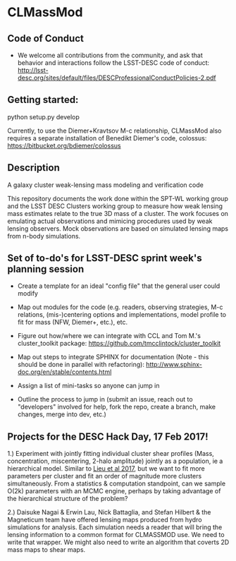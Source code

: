 # CLMassMod

## Code of Conduct

* We welcome all contributions from the community, and ask that
  behavior and interactions follow the LSST-DESC code of conduct:
  http://lsst-desc.org/sites/default/files/DESCProfessionalConductPolicies-2.pdf
  
## Getting started: 
python setup.py develop

Currently, to use the Diemer+Kravtsov M-c relationship, CLMassMod also
requires a separate installation of Benedikt Diemer's code, colossus:
https://bitbucket.org/bdiemer/colossus

## Description
A galaxy cluster weak-lensing mass modeling and verification code

This repository documents the work done within the SPT-WL working
group and the LSST DESC Clusters working group to measure how weak
lensing mass estimates relate to the true 3D mass of a cluster. The
work focuses on emulating actual observations and mimicing procedures
used by weak lensing observers. Mock observations are based on
simulated lensing maps from n-body simulations.

## Set of to-do's for LSST-DESC sprint week's planning session

* Create a template for an ideal "config file" that the general user
 could modify

* Map out modules for the code (e.g. readers, observing strategies,
 M-c relations, (mis-)centering options and implementations, model
 profile to fit for mass (NFW, Diemer+, etc.), etc.

* Figure out how/where we can integrate with CCL and Tom M.'s
  cluster_toolkit package:
  https://github.com/tmcclintock/cluster_toolkit

* Map out steps to integrate SPHINX for documentation (Note - this
  should be done in parallel with refactoring):
  http://www.sphinx-doc.org/en/stable/contents.html

* Assign a list of mini-tasks so anyone can jump in

* Outline the process to jump in (submit an issue, reach out to
  "developers" involved for help, fork the repo, create a branch, make
  changes, merge into dev, etc.)




## Projects for the DESC Hack Day, 17 Feb 2017!

1.) Experiment with jointly fitting individual cluster shear profiles
(Mass, concentration, miscentering, 2-halo amplitude) jointly as a
population, ie a hierarchical model. Similar to [Lieu et al
2017](https://arxiv.org/abs/1701.00478), but we want to fit more
parameters per cluster and fit an order of magnitude more clusters
simultaneously. From a statistics & computation standpoint, can we
sample O(2k) parameters with an MCMC engine, perhaps by taking
advantage of the hierarchical structure of the problem?

2.) Daisuke Nagai & Erwin Lau, Nick Battaglia, and Stefan Hilbert &
the Magneticum team have offered lensing maps produced from hydro
simulations for analysis. Each simulation needs a reader that will
bring the lensing information to a common format for CLMASSMOD use. We
need to write that wrapper. We might also need to write an algorithm
that coverts 2D mass maps to shear maps.



